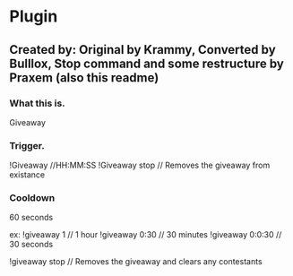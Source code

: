 # Plugin

## Created by: Original by Krammy, Converted by Bulllox, Stop command and some restructure by Praxem (also this readme)

### What this is.
Giveaway

### Trigger.
!Giveaway <time> //HH:MM:SS
!Giveaway stop // Removes the giveaway from existance

### Cooldown 
60 seconds

ex:
!giveaway 1 // 1 hour 
!giveaway 0:30 // 30 minutes
!giveaway 0:0:30 // 30 seconds

!giveaway stop // Removes the giveaway and clears any contestants
